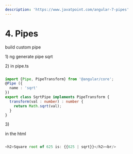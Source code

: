 ```yaml
---
description: 'https://www.javatpoint.com/angular-7-pipes'
---
```


# 4. Pipes

build custom pipe

1\) ng generate pipe sqrt



2\) in pipe.ts

```typescript

import {Pipe, PipeTransform} from '@angular/core';  
@Pipe ({  
  name : 'sqrt'  
})  
export class SqrtPipe implements PipeTransform {  
  transform(val : number) : number {  
    return Math.sqrt(val);  
  }  
} 

```



3\) 

in the html

```typescript

<h2>Square root of 625 is: {{625 | sqrt}}</h2><br/>  

```


